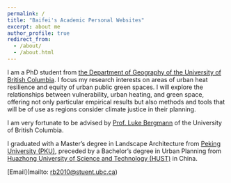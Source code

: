 ```yaml
---
permalink: /
title: "Baifei's Academic Personal Websites"
excerpt: about me
author_profile: true
redirect_from: 
  - /about/
  - /about.html
---
```


I am a PhD student from [the Department of Geography of the University of British Columbia](https://geog.ubc.ca/profile/baifei-ren/).  I focus my research interests on areas of urban heat resilience and equity of urban public green spaces. I will explore the relationships between vulnerability, urban heating, and green space, offering not only particular empirical results but also methods and tools that will be of use as regions consider climate justice in their planning.

I am very fortunate to be advised by [Prof. Luke Bergmann](https://geog.ubc.ca/profile/luke-bergmann/) of the University of British Columbia.

I graduated with a Master’s degree in Landscape Architecture from [Peking University (PKU)](https://english.pku.edu.cn/about.html), preceded by a Bachelor’s degree in Urban Planning from [Huazhong University of Science and Technology (HUST)](https://english.hust.edu.cn/ABOUT/HUST_at_a_Glance.html) in China.

[Email](mailto: rb2010@stuent.ubc.ca)


